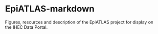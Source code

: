 # EpiATLAS-markdown
Figures, resources and description of the EpiATLAS project for display on the IHEC Data Portal.

